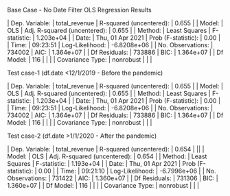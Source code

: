 Base Case - No Date Filter
OLS Regression Results    

| Dep. Variable:    | total_revenue    | R-squared (uncentered):      | 0.655       |
| Model:            | OLS              | Adj. R-squared (uncentered): | 0.655       |
| Method:           | Least Squares    | F-statistic:                 | 1.203e+04   |
| Date:             | Thu, 01 Apr 2021 | Prob (F-statistic):          | 0.00        |
| Time:             | 09:23:51         | Log-Likelihood:              | -6.8208e+06 |
| No. Observations: | 734002           | AIC:                         | 1.364e+07   |
| Df Residuals:     | 733886           | BIC:                         | 1.364e+07   |
| Df Model:         | 116              |                              |             |
| Covariance Type:  | nonrobust        |                              |             |




Test case-1 (df.date <12/1/2019 - Before the pandemic)


| Dep. Variable:    | total_revenue    | R-squared (uncentered):      | 0.655       |
| Model:            | OLS              | Adj. R-squared (uncentered): | 0.655       |
| Method:           | Least Squares    | F-statistic:                 | 1.203e+04   |
| Date:             | Thu, 01 Apr 2021 | Prob (F-statistic):          | 0.00        |
| Time:             | 09:23:51         | Log-Likelihood:              | -6.8208e+06 |
| No. Observations: | 734002           | AIC:                         | 1.364e+07   |
| Df Residuals:     | 733886           | BIC:                         | 1.364e+07   |
| Df Model:         | 116              |                              |             |
| Covariance Type:  | nonrobust        |                              |             |


Test case-2 (df.date >1/1/2020 - After the pandemic)

| Dep. Variable:    | total_revenue    | R-squared (uncentered):      | 0.654       |
||
| Model:            | OLS              | Adj. R-squared (uncentered): | 0.654       |
| Method:           | Least Squares    | F-statistic:                 | 1.193e+04   |
| Date:             | Thu, 01 Apr 2021 | Prob (F-statistic):          | 0.00        |
| Time:             | 09:21:10         | Log-Likelihood:              | -6.7996e+06 |
| No. Observations: | 731422           | AIC:                         | 1.360e+07   |
| Df Residuals:     | 731306           | BIC:                         | 1.360e+07   |
| Df Model:         | 116              |                              |             |
| Covariance Type:  | nonrobust        |                              |             |